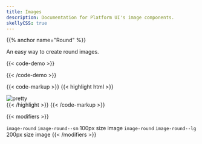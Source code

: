 ```yaml
---
title: Images
description: Documentation for Platform UI's image components.
skellyCSS: true
---
```

{{% anchor name="Round" %}}

An easy way to create round images.

{{< code-demo >}}
<div class="image--round-medium">
  <img class="skeleton-image skeleton-image--lg" role="presentation">
</div>
{{< /code-demo >}}

{{< code-markup >}}
{{< highlight html >}}
<div class="image--round-medium">
  <img src="..." alt="pretty">
</div>
{{< /highlight >}}
{{< /code-markup >}}

{{< modifiers >}}
<tr>
  <td data-label="Base">
    <code>image-round</code>
  </td>
  <td data-label="Modifier">
    <code>image-round--sm</code>
  </td>
  <td data-label="Secondary Modifier">
    <i class="pi-ban" aria-hidden="true"></i>
  </td>
  <td data-label="Data Attribute">
    <i class="pi-ban" aria-hidden="true"></i>
  </td>
  <td data-label="Behavior">
    100px size image
  </td>
</tr>
<tr>
  <td data-label="Base">
    <code>image-round</code>
  </td>
  <td data-label="Modifier">
    <code>image-round--lg</code>
  </td>
  <td data-label="Secondary Modifier">
    <i class="pi-ban" aria-hidden="true"></i>
  </td>
  <td data-label="Data Attribute">
    <i class="pi-ban" aria-hidden="true"></i>
  </td>
  <td data-label="Behavior">
    200px size image
  </td>
</tr>
{{< /modifiers >}}